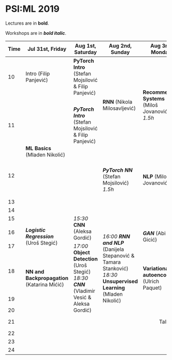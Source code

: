 # PSI:ML 2019

Lectures are in **bold**.

Workshops are in **_bold italic_**.

<table>
  <thead>
    <tr>
      <th>Time</th>
      <th>Jul 31st, Friday</th>
      <th>Aug 1st, Saturday</th>
      <th>Aug 2nd, Sunday</th>
      <th>Aug 3rd, Monday</th>
      <th>Aug 4th, Tuesday</th>
      <th>Aug 5th, Wednesday</th>
      <th>Aug 6th, Thursday</th>
      <th>Aug 7th, Friday</th>
      <th>Aug 8th, Saturday</th>
      <th>Aug 9th, Sunday</th>
      <th>Aug 10th, Monday</th>
    </tr>
  </thead>
  <tbody>
    <tr>
      <td>10</td>
      <td>Intro (Filip Panjević)</td>
      <td><b>PyTorch Intro</b> (Stefan Mojsilović & Filip Panjević)</td>
      <td rowspan=2><b>RNN</b> (Nikola Milosavljević)</td>
      <td rowspan=2><b>Recommender Systems</b> (Miloš Jovanović) <i>1.5h</i></td>
      <td rowspan=2><b>Ensemble methods (Boosting, Random Decision Forests)</b> (Predrag Tadić)</td>
      <td rowspan=4>
        <i>10:00</i> Industry demo session<br>
        <i>11:30</i> Academia session:<br>
          <i>11:30</i> Mladen Nikolić<br>
          <i>11:45</i> Predrag Tadić<br>
          <i>12:05</i> Miloš Jovanović<br>
          <i>12:25</i> Junhyung Park<br>
          <i>12:45</i> Jiri Matas<br>
          <i>13:05</i> Radim Spetlik<br>
      </td>
      <td rowspan=2><b>Leveraging self-supervision</b> (Relja Aranđelović)</td>
      <td rowspan=2><b>Machine Learning in Geometric Computer Vision</b> (Filip Panjević)</td>
      <td rowspan=2><b>Machine Learning Hardware</b> (Uglješa Milić)</td>
      <td rowspan=2><b>6D object pose estimation in RGB images</b> (Slobodan Ilić)</td>
    </tr>
      <td>11</td>
      <td rowspan=3><b>ML Basics</b> (Mladen Nikolić)</td>
      <td><b><i>PyTorch Intro</i></b> (Stefan Mojsilović & Filip Panjević)</td>
    </tr>
    <tr>
      <td>12</td>
      <td></td>
      <td rowspan=2><b><i>PyTorch NN</i></b> (Stefan Mojsilović) <i>1.5h</i></td>
      <td rowspan=2><b>NLP</b> (Miloš Jovanović)</td>
      <td rowspan=2><b>GAN</b> (Goran Dubajić)</td>
      <td><b>Gaussian processes</b> (Nikola Popović)</td>
    </tr>
    <tr>
      <td>13</td>
    </tr>
    <tr>
      <td>14</td>
    </tr>
    <tr>
      <td>15</td>
      <td></td>
      <td rowspan=2><i>15:30</i> <b>CNN</b> (Aleksa Gordić)<br>
      <td colspan=2></td>
      <td rowspan=3><b>Reinforcement Learning</b> (Miloš Jordanski)</td>
      <td colspan=5></td>
      <td rowspan=5>Project presentations</td>
    </tr>
    <tr>
      <td>16</td>
      <td rowspan=2><b><i>Logistic Regression</i></b> (Uroš Stegić)</td>
      <td rowspan=5>
        <i>16:00</i> <b><i>RNN and NLP</i></b> (Danijela Stepanović & Tamara Stanković)<br>
        <i>18:30</i> <b>Unsupervised Learning</b> (Mladen Nikolić)
      </td>
      <td rowspan=2><b><i>GAN</i></b> (Abi Gicić)</td>
    </tr>
    <tr>
      <td>17</td>
      <td rowspan=4>
        <i>17:00</i> <b>Object Detection</b> (Uroš Stegić)
        <i>18:30</i> <b><i>CNN</i></b> (Vladimir Vesić & Aleksa Gordić)
      </td>
    </tr>
    <tr>
      <td>18</td>
      <td rowspan=2><b>NN and Backpropagation</b> (Katarina Mićić)</td>
      <td rowspan=2><b>Variational autoencoders</b> (Ulrich Paquet)</td>
      <td rowspan=2><b><i>Reinforcement Learning</i></b> (Miloš Brzaković)</td>
    </tr>
    <tr>
      <td>19</td>
    </tr>
    <tr>
      <td>20</td>
    </tr>
    <tr>
      <td>21</td>
      <td colspan=3></td>
      <td colspan=2 align="center">Talk about projects</td>
      <td>Projects kickoff</td>
      <td colspan=4 align="center">Project related scrum</td>      
    </tr>
    <tr>
      <td>22</td>
    </tr>
    <tr>
      <td>23</td>
    </tr>
    <tr>
      <td>24</td>
    </tr>
  </tbody>
</table>
